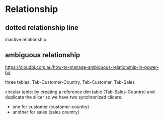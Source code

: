 # Relationship

## dotted relationship line
inactive relationship

## ambiguous relationship
https://cloudbi.com.au/how-to-manage-ambiguous-relationship-in-power-bi/

three tables: Tab-Customer-Country, Tab-Customer, Tab-Sales

circular table: by creating a reference dim table (Tab-Sales-Country) and duplicate the slicer 
so we have two synchronized clicers: 
- one for customer (customer-country)
- another for sales (sales country)
